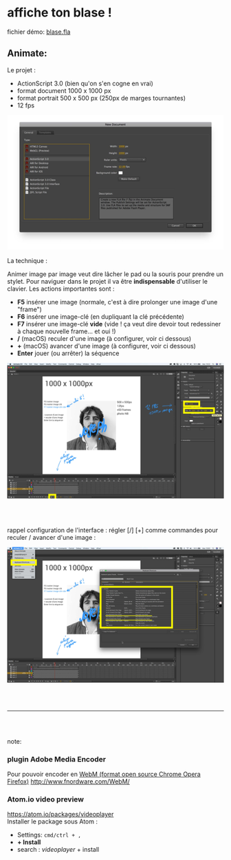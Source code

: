 # affiche ton blase !

fichier démo:
[blase.fla](https://github.com/jniac/e-artsup/blob/master/motion/animate/superportrait/blase/blase.fla?raw=true)

## Animate:

Le projet :
- ActionScript 3.0 (bien qu'on s'en cogne en vrai)
- format document 1000 x 1000 px
- format portrait 500 x 500 px (250px de marges tournantes)
- 12 fps


![](./animate-instructions-0.jpg)

La technique :  

Animer image par image veut dire lâcher le pad ou la souris pour prendre un stylet. Pour naviguer dans le projet il va être **indispensable** d'utiliser le clavier. Les actions importantes sont :
- **F5** insérer une image (normale, c'est à dire prolonger une image d'une "frame")
- **F6** insérer une image-clé (en dupliquant la clé précédente)
- **F7** insérer une image-clé **vide** (vide ! ça veut dire devoir tout redessiner à chaque nouvelle frame... et oui !)
- **/** (macOS) reculer d'une image (à configurer, voir ci dessous)
- **+** (macOS) avancer d'une image (à configurer, voir ci dessous)
- **Enter** jouer (ou arrêter) la séquence


![](./animate-instructions-1.jpg)

<br><br>

rappel configuration de l'interface :
régler [/] [+] comme commandes pour reculer / avancer d'une image :

![](./animate-instructions-2.jpg)

<br><br>

---

<br><br>

note:
### plugin Adobe Media Encoder
Pour pouvoir encoder en [WebM (format open source Chrome Opera Firefox)](https://fr.wikipedia.org/wiki/WebM)
http://www.fnordware.com/WebM/

### Atom.io video preview
https://atom.io/packages/videoplayer  
Installer le package sous Atom :
- Settings: `cmd/ctrl + ,`
- **+ Install**
- search : _videoplayer_ + install
